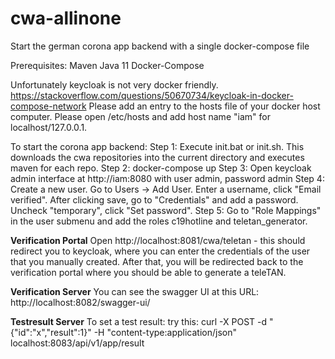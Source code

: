 # cwa-allinone
Start the german corona app backend with a single docker-compose file

Prerequisites:
Maven
Java 11
Docker-Compose


Unfortunately keycloak is not very docker friendly. 
https://stackoverflow.com/questions/50670734/keycloak-in-docker-compose-network
Please add an entry to the hosts file of your docker host computer. Please open /etc/hosts and add host name "iam" for localhost/127.0.0.1.

To start the corona app backend:
Step 1: Execute init.bat or init.sh. This downloads the cwa repositories into the current directory and executes maven for each repo.
Step 2: docker-compose up 
Step 3: Open keycloak admin interface at http://iam:8080 with user admin, password admin
Step 4: Create a new user. Go to Users -> Add User. Enter a username, click "Email verified". After clicking save, go to "Credentials" and add a password. Uncheck "temporary", click "Set password".
Step 5: Go to "Role Mappings" in the user submenu and add the roles c19hotline and teletan_generator.

__Verification Portal__
Open http://localhost:8081/cwa/teletan - this should redirect you to keycloak, where you can enter the credentials of the user that you manually created.
After that, you will be redirected back to the verification portal where you should be able to generate a teleTAN.

__Verification Server__
You can see the swagger UI at this URL: http://localhost:8082/swagger-ui/

__Testresult Server__
To set a test result: try this:
curl -X POST -d "{\"id\":\"x\",\"result\":1}" -H "content-type:application/json" localhost:8083/api/v1/app/result